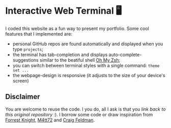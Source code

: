 # Interactive Web Terminal 🖥

I coded this website as a fun way to present my portfolio. Some cool features that I implemented are:
- personal GitHub repos are found automatically and displayed when you type `projects`;
- the terminal has tab-completion and displays auto-complete-suggestions similar to the beatiful shell [Oh My Zsh](https://github.com/ohmyzsh/ohmyzsh);
- you can switch between terminal styles with a single command: `theme set ...`
- the webpage-design is responsive (it adjusts to the size of your device's screen)

## Disclaimer

You are welcome to reuse the code. I you do, all I ask is that you *link back to this original repository* :).
I borrow some code or draw inspiration from [Forrest Knight](https://www.youtube.com/watch?v=KtYby2QN0kQ), [M4tt72](https://term.m4tt72.com) and [Craig Feldman](https://github.com/craig-feldman/personal-website-react).
